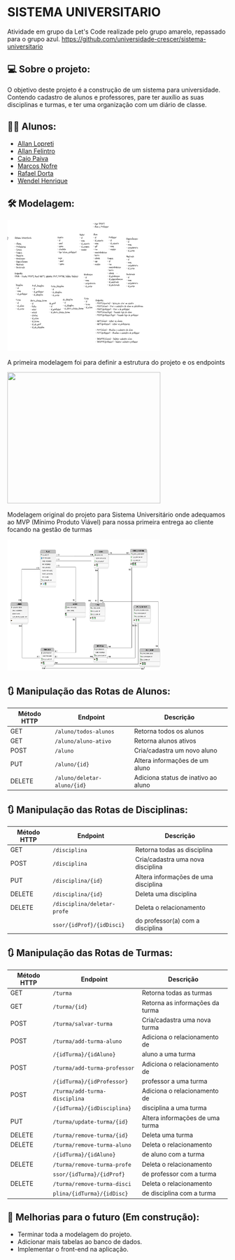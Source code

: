 # SISTEMA UNIVERSITARIO

Atividade em grupo da Let's Code realizade pelo grupo amarelo, repassado para o grupo azul.
https://github.com/universidade-crescer/sistema-universitario

## 💻 Sobre o projeto: 

O objetivo deste projeto é a construção de um sistema para universidade. Contendo cadastro de alunos e professores, pare ter auxílio as suas disciplinas e turmas, e ter uma organização com um diário de classe.


## 👨‍💻 Alunos:

- [Allan Lopreti](https://www.linkedin.com/in/allan-lopreti/)
- [Allan Felintro](https://www.linkedin.com/in/allanfelintro/)
- [Caio Paiva](https://www.linkedin.com/in/caio-s-paiva/)
- [Marcos Nofre](https://www.linkedin.com/in/marcos-nofre-79b29b20a/)
- [Rafael Dorta](https://www.linkedin.com/in/rafael-alves-dorta-6642b41b9/)
- [Wendel Henrique](https://www.linkedin.com/in/wendel-henrique-bispo-de-jesus-b940221b7/)

## 🛠️ Modelagem:


<img src = "./universitario/universitario/assets/modelagem endpoints.png"  width="350" height="300"/>

A primeira modelagem foi para definir a estrutura do projeto e os endpoints


<img src = "./universitario/universitario/assets/Modelagem BD Sistema Universitário.png"  width="350" height="300"/>

Modelagem original do projeto para Sistema Universitário onde adequamos ao MVP (Mínimo Produto Viável) para nossa primeira entrega ao cliente focando na gestão de turmas


<img src = "./universitario/universitario/assets/BD UNIVERSIDADE CRESCER.png"  width="350" height="300"/>


## 🔃 Manipulação das Rotas de Alunos:

| Método HTTP  | Endpoint                    | Descrição                            |
| ------------ | --------------------------- | ------------------------------------ |
| GET          | `/aluno/todos-alunos`       | Retorna todos os alunos              |
| GET          | `/aluno/aluno-ativo`        | Retorna alunos ativos                |
| POST         | `/aluno`                    | Cria/cadastra um novo aluno          |
| PUT          | `/aluno/{id}`               | Altera informações de um aluno       |
| DELETE       | `/aluno/deletar-aluno/{id}` | Adiciona status de inativo ao aluno  |


## 🔃 Manipulação das Rotas de Disciplinas:

| Método HTTP  | Endpoint                    | Descrição                            |
| ------------ | --------------------------- | ------------------------------------ |
| GET          | `/disciplina`               | Retorna todas as disciplina          |
| POST         | `/disciplina`               | Cria/cadastra uma nova disciplina    |
| PUT          | `/disciplina/{id}`          | Altera informações de uma disciplina |
| DELETE       | `/disciplina/{id}`          | Deleta uma disciplina                |
| DELETE       | `/disciplina/deletar-profe` | Deleta o relacionamento              |
|              | `ssor/{idProf}/{idDisci}`   | do professor(a) com a disciplina     |


## 🔃 Manipulação das Rotas de Turmas:

| Método HTTP  | Endpoint                    | Descrição                            |
| ------------ |  -------------------------- | ------------------------------------ |
| GET          | `/turma`                    | Retorna todas as turmas              |
| GET          | `/turma/{id}`               | Retorna as informações da turma      |
| POST         | `/turma/salvar-turma`       | Cria/cadastra uma nova turma         |
| POST         | `/turma/add-turma-aluno`    | Adiciona o relacionamento de         |
|              | `/{idTurma}/{idAluno}`      | aluno a uma turma                    |
| POST         | `/turma/add-turma-professor`| Adiciona o relacionamento de         |
|              | `/{idTurma}/{idProfessor}`  | professor a uma turma                |
| POST         |`/turma/add-turma-disciplina`| Adiciona o relacionamento de         |
|              | `/{idTurma}/{idDisciplina}` | disciplina a uma turma               |
| PUT          | `/turma/update-turma/{id}`  | Altera informações de uma turma      |
| DELETE       | `/turma/remove-turma/{id}`  | Deleta uma turma                     |
| DELETE       | `/turma/remove-turma-aluno` | Deleta o relacionamento              |
|              | `/{idTurma}/{idAluno}`      | de aluno com a turma                 |
| DELETE       | `/turma/remove-turma-profe` | Deleta o relacionamento              |
|              | `ssor/{idTurma}/{idProf}`   | de professor com a turma             |
| DELETE       | `/turma/remove-turma-disci` | Deleta o relacionamento              |
|              | `plina/{idTurma}/{idDisc}`  | de disciplina com a turma            |

## 🚧 Melhorias para o futuro (Em construção):

* Terminar toda a modelagem do projeto.
* Adicionar mais tabelas ao banco de dados.
* Implementar o front-end na aplicação.

